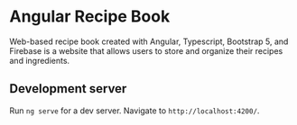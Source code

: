 # Angular Recipe Book

Web-based recipe book created with Angular, Typescript, Bootstrap 5, and Firebase is a website that allows users to store and organize their recipes and ingredients.

## Development server

Run `ng serve` for a dev server. Navigate to `http://localhost:4200/`. 

